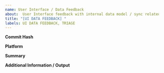 ```yaml
---
name: User Interface / Data Feedback
about:  User Interface feedback with internal data model / sync related
title: "[UI DATA FEEDBACK] "
labels: UI DATA FEEDBACK, TRIAGE
---
```

**Commit Hash**

**Platform**

**Summary**

**Additional Information / Output**
